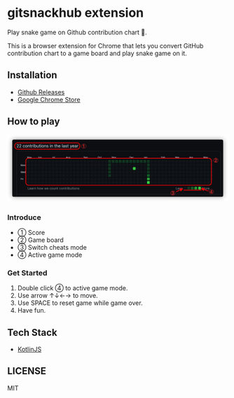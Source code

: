 # gitsnackhub extension

Play snake game on Github contribution chart 🎉.

This is a browser extension for Chrome that lets you convert GitHub contribution chart to a game board and play snake
game on it.

## Installation

+ [Github Releases](https://github.com/sumy7/gitsnackhub/releases)
+ [Google Chrome Store](https://chrome.google.com/webstore/detail/gitsnackhub/emngeeijijgenmejojhkdigiblicfdbe)

## How to play

![game.png](./screenshots/game.png)

### Introduce

+ ① Score
+ ② Game board
+ ③ Switch cheats mode
+ ④ Active game mode

### Get Started

1. Double click ④ to active game mode.
2. Use arrow ↑↓←→ to move.
3. Use SPACE to reset game while game over.
4. Have fun.

## Tech Stack

+ [KotlinJS](https://kotlinlang.org/docs/js-overview.html)

## LICENSE

MIT
